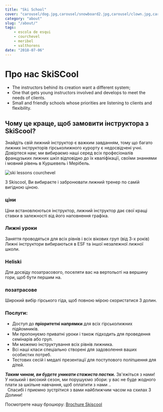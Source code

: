 ```yaml
---
title: "Ski School"
cover: "carousel/dog.jpg,carousel/snowboard2.jpg,carousel/clown.jpg,carousel/desert.jpg,carousel/ski-room.jpg"
category: "about"
slug: "/about/"
tags:
    - escola de esqui
    - courchevel
    - meribel
    - valthorens
date: "2018-07-06"
---
```


# Про нас SkiSCool

* The instructors behind its creation want a different system; 
* One that gets young instructors involved and develops to meet the needs of clients.  
* Small and friendly schools whose priorities are listening to clients and flexibility.


## Чому це краще, щоб замовити інструктора з SkiScool?

<div class="ml3">
 Знайдіть свій лижний інструктор є важким завданням, тому що багато лижних інструкторів гірськолижного курорту є недосвідчені учні.  
   Довіртеся нам; ми вибираємо наші серед всіх професіоналів французьких лижних шкіл відповідно до їх кваліфікації, своїми знаннями і мовний рівень в Куршевель і Мерібель.   
</div>

![ski lessons courchevel](https://skiscool.com/dist/skilessons.jpg) 
  

З Skiscool, Ви вибираєте і забронювати лижний тренер по самій вигідною ціною.

### ціни
Ціни встановлюються інструктор, лижний інструктор дає свої кращі ставки в залежності від його наповнення графіка.

### Лижні уроки
Заняття проводяться для всіх рівнів і всіх вікових груп (від 3-х років)
   Лижні інструктори вибираються в ESF та іншої незалежної лижної школи.

### Heliski
Для досвіду позатрасового, поселяти вас на вертольоті на вершину гори, щоб бути першим на.

### позатрасове
Широкий вибір гірського гіда, щоб повною мірою скористатися 3 долин.


### Послуги:
* Доступ до **пріоритетні напрямки** для всіх гірськолижних підйомників.
* Ми пропонуємо приватні уроки і також підходить для проведення семінарів або груп.
* Ми можемо інструктування всіх рівнів лижника.
* Всі наші класи спеціально створені для задоволення ваших особистих потреб.
* Тестових сесій і медалі презентації для поступового поліпшення для дітей.
 


***Таким чином, ви будете уникати стажиста пастки.*** 
Зв'яжіться з нами! У низький і високий сезон, ми порушуємо збори: у вас не буде жодного плати за шкільне навчання, щоб оплатити з нами ..  
 
Спасибі і приємно зустрітися з вами найближчим часом на схилах 3 Долини!  


Посмотретe нашу брошюру: [Brochure Skiscool](http://ru.skiscool.com/testmybook/)

